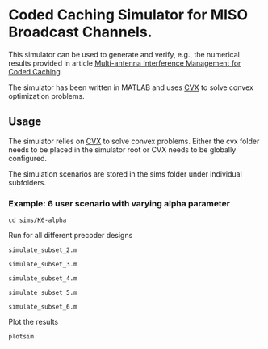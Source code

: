 # Coded Caching Simulator for MISO Broadcast Channels.

This simulator can be used to generate and verify, e.g., the numerical results provided in article [Multi-antenna Interference Management for Coded Caching](https://arxiv.org/abs/1711.03364).

The simulator has been written in MATLAB and uses [CVX](http://www.cvxr.com) to solve convex optimization problems.

## Usage

The simulator relies on [CVX](http://www.cvxr.com) to solve convex problems. Either the cvx folder needs to be placed in the simulator root or CVX needs to be globally configured.

The simulation scenarios are stored in the sims folder under individual subfolders.

### Example: 6 user scenario with varying alpha parameter

`cd sims/K6-alpha`

Run for all different precoder designs

`simulate_subset_2.m`

`simulate_subset_3.m`

`simulate_subset_4.m`

`simulate_subset_5.m`

`simulate_subset_6.m`

Plot the results

`plotsim`
